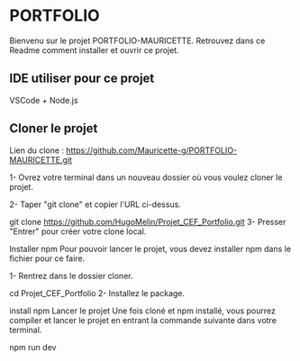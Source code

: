# PORTFOLIO

Bienvenu sur le projet PORTFOLIO-MAURICETTE. Retrouvez dans ce Readme comment installer et ouvrir ce projet.

## IDE utiliser pour ce projet
VSCode + Node.js

## Cloner le projet
Lien du clone : https://github.com/Mauricette-g/PORTFOLIO-MAURICETTE.git

1- Ovrez votre terminal dans un nouveau dossier où vous voulez cloner le projet.

2- Taper "git clone" et copier l'URL ci-dessus.

git clone https://github.com/HugoMelin/Projet_CEF_Portfolio.git
3- Presser "Entrer" pour créer votre clone local.

Installer npm
Pour pouvoir lancer le projet, vous devez installer npm dans le fichier pour ce faire.

1- Rentrez dans le dossier cloner.

cd Projet_CEF_Portfolio
2- Installez le package.

install npm
Lancer le projet
Une fois cloné et npm installé, vous pourrez compiler et lancer le projet en entrant la commande suivante dans votre terminal.

npm run dev
